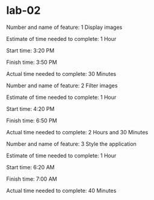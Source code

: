 # lab-02

Number and name of feature: 1 Display images

Estimate of time needed to complete: 1 Hour

Start time: 3:20 PM

Finish time: 3:50 PM

Actual time needed to complete: 30 Minutes

Number and name of feature: 2 Filter images

Estimate of time needed to complete: 1 Hour

Start time: 4:20 PM

Finish time: 6:50 PM

Actual time needed to complete: 2 Hours and 30 Minutes

Number and name of feature: 3 Style the application

Estimate of time needed to complete: 1 Hour

Start time: 6:20 AM

Finish time: 7:00 AM

Actual time needed to complete: 40 Minutes
